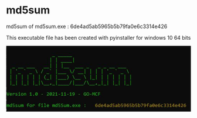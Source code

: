 # md5sum
md5sum of md5sum.exe : 6de4ad5ab5965b5b79fa0e6c3314e426

This executable file has been created with pyinstaller for windows 10 64 bits

![Screenshot](https://github.com/go-mcf/md5sum/blob/main/md5sum.JPG)
